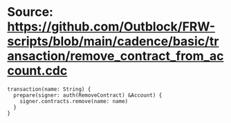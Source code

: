 # Source: https://github.com/Outblock/FRW-scripts/blob/main/cadence/basic/transaction/remove_contract_from_account.cdc

```
transaction(name: String) {
  prepare(signer: auth(RemoveContract) &Account) {
    signer.contracts.remove(name: name)
  }
}
```